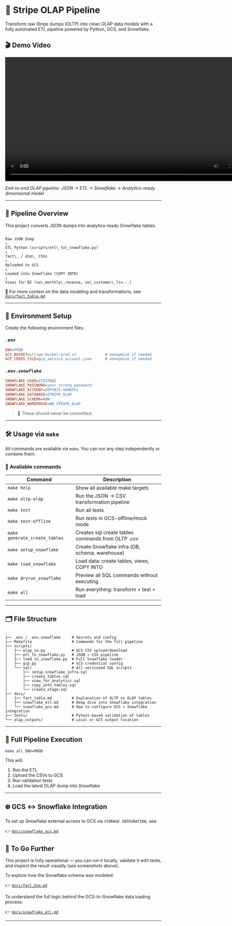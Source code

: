 # 🧠 Stripe OLAP Pipeline

Transform raw Stripe dumps (OLTP) into clean OLAP data models with a fully automated ETL pipeline powered by Python, GCS, and Snowflake.

## 🎬 Demo Video

<video controls width="800">
  <source src="docs/video/olap_readable.mp4" type="video/mp4">
  Your browser does not support the video tag.
</video>

*End-to-end OLAP pipeline: JSON → ETL → Snowflake → Analytics-ready dimensional model*

---

## 🔄 Pipeline Overview

This project converts JSON dumps into analytics-ready Snowflake tables.

```

Raw JSON Dump
↓
ETL Python (scripts/etl\_to\_snowflake.py)
↓
fact\_ / dim\_ CSVs
↓
Uploaded to GCS
↓
Loaded into Snowflake (COPY INTO)
↓
Views for BI (vw\_monthly\_revenue, vw\_customer\_ltv...)

````

📄 For more context on the data modeling and transformations, see [`docs/fact_table.md`](docs/fact_table.md)

---

## 🧬 Environment Setup

Create the following environment files:

### `.env`

```ini
ENV=PROD
GCS_BUCKET=stripe-bucket-prod_v3             # anonymize if needed
GCP_CREDS_FILE=gcp_service_account.json      # anonymize if needed
````

### `.env.snowflake`

```ini
SNOWFLAKE_USER=STRIPEB2
SNOWFLAKE_PASSWORD=your_strong_password
SNOWFLAKE_ACCOUNT=UZPYBJI-XA86551
SNOWFLAKE_DATABASE=STRIPE_OLAP
SNOWFLAKE_SCHEMA=RAW
SNOWFLAKE_WAREHOUSE=WH_STRIPE_OLAP
```

> 🔐 These should never be committed.

---

## 🛠 Usage via `make`

All commands are available via `make`. You can run any step independently or combine them.

### 🧩 Available commands

| Command                 | Description                                    |
| ----------------------- | ---------------------------------------------- |
| `make help`             | Show all available make targets                |
| `make oltp-olap`        | Run the JSON → CSV transformation pipeline     |
| `make test`             | Run all tests                                  |
| `make test-offline`     | Run tests in GCS-offline/mock mode             |
| `make generate_create_tables`     | Creates sql create tables commands from OLTP .csv             |
| `make setup_snowflake`  | Create Snowflake infra (DB, schema, warehouse) |
| `make load_snowflake`   | Load data: create tables, views, COPY INTO     |
| `make dryrun_snowflake` | Preview all SQL commands without executing     |
| `make all`              | Run everything: transform + test + load        |

---

## 🗂 File Structure

```
.
├── .env / .env.snowflake     # Secrets and config
├── Makefile                  # Commands for the full pipeline
├── scripts/
│   ├── olap_io.py            # GCS CSV upload/download
│   ├── etl_to_snowflake.py   # JSON → CSV pipeline
│   ├── load_to_snowflake.py  # Full Snowflake loader
│   ├── gcp.py                # GCS credential config
│   └── sql/                  # All versioned SQL scripts
│       ├── setup_snowflake_infra.sql
│       ├── create_tables.sql
│       ├── view_for_analytics.sql
│       ├── copy_into_tables.sql
│       └── create_stage.sql
├── docs/
│   ├── fact_table.md         # Explanation of OLTP vs OLAP tables
│   ├── snowflake_etl.md      # Deep dive into Snowflake integration
│   └── snowflake_gcs.md      # How to configure GCS ↔ Snowflake integration
├── tests/                    # Pytest-based validation of tables
└── olap_outputs/             # Local or GCS output location
```

---

## 🔁 Full Pipeline Execution

```bash
make all ENV=PROD
```

This will:

1. Run the ETL
2. Upload the CSVs to GCS
3. Run validation tests
4. Load the latest OLAP dump into Snowflake

---

## ❄️ GCS ↔ Snowflake Integration

To set up Snowflake external access to GCS via `STORAGE INTEGRATION`, see:

👉 [`docs/snowflake_gcs.md`](docs/snowflake_gcs.md)

## 🚀 To Go Further

This project is fully operational — you can run it locally, validate it with tests, and inspect the result visually (see screenshots above).

To explore how the Snowflake schema was modeled:

👉 [`docs/fact_dim.md`](docs/fact_dim.md)

To understand the full logic behind the GCS-to-Snowflake data loading process:

👉 [`docs/snowflake_etl.md`](docs/snowflake_etl.md)

---
